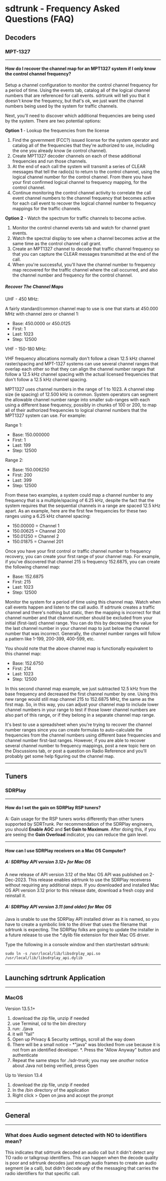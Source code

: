 # sdtrunk - Frequency Asked Questions (FAQ)

## Decoders

### MPT-1327

***

#### How do I recover the channel map for an MPT1327 system if I only know the control channel frequency?

Setup a channel configuration to monitor the control channel frequency for a period of time.  Using the events tab, catalog all of the logical channel numbers that are referenced for call events.  sdrtrunk will tell you that it doesn't know the frequency, but that's ok, we just want the channel numbers being used by the system for traffic channels.

Next, you'll need to discover which additional frequencies are being used by the system.  There are two potential options:

**Option 1** - Lookup the frequencies from the license

1. Find the government (FCC?) issued license for the system operator and catalog all of the frequencies that they're authorized to use, including the one you already know (ie control channel).  
1. Create MPT1327 decoder channels on each of these additional frequencies and run those channels.  
1. At the end of each call the system will transmit a series of CLEAR messages that tell the radio(s) to return to the control channel, using the logical channel number for the control channel.  From there you have your first confirmed logical channel to frequency mapping, for the control channel. 
1. Continue monitoring the control channel activity to correlate the call event channel numbers to the channel frequency that becomes active for each call event to recover the logical channel number to frequency mappings for the traffic channels.

**Option 2** - Watch the spectrum for traffic channels to become active.

1. Monitor the control channel events tab and watch for channel grant events.
2. Watch the spectral display to see when a channel becomes active at the same time as the control channel call grant.
3. Create an MPT1327 channel to decode that traffic channel frequency so that you can capture the CLEAR messages transmitted at the end of the call.
4. When you're successful, you'll have the channel number to frequency map recovered for the traffic channel where the call occurred, and also the channel number and frequency for the control channel.

##### Recover The Channel Maps

UHF - 450 MHz: 

A fairly standard/common channel map to use is one that starts at 450.000 MHz with channel zero or channel 1:

* Base: 450.0000 or 450.0125
* First: 1
* Last: 1023
* Step: 12500

VHF - 150-180 MHz:

VHF frequency allocations normally don't follow a clean 12.5 kHz channel raster/spacing and MPT-1327 systems can use several channel ranges that overlap each other so that they can align the channel number ranges that follow a 12.5 kHz channel spacing with the actual licensed frequencies that don't follow a 12.5 kHz channel spacing.

MPT1327 uses channel numbers in the range of 1 to 1023.  A channel step size (ie spacing) of 12.500 kHz is common.  System operators can segment the allowable channel number range into smaller sub-ranges with each using a different base frequency, possibly in chunks of 100 or 200, to map all of their authorized frequencies to logical channel numbers that the MPT1327 system can use.  For example:

Range 1:
* Base: 150.000000
* First: 1
* Last: 199
* Step: 12500

Range 2:
* Base: 150.006250
* First: 200
* Last: 399
* Step: 12500

From these two examples, a system could map a channel number to any frequency that is a multiple/spacing of 6.25 kHz, despite the fact that the system requires that the sequential channels in a range are spaced 12.5 kHz apart.  As an example, here are the first few frequencies for these two ranges using a 6.25 kHz channel spacing:

* 150.00000 = Channel 1
* 150.00625 = Channel 200
* 150.01250 = Channel 2
* 150.01875 = Channel 201

Once you have your first control or traffic channel number to frequency recovery, you can create your first range of your channel map.  For example, if you've discovered that channel 215 is frequency 152.6875, you can create the following channel map:

* Base: 152.6875
* First: 215
* Last: 1023
* Step: 12500

Monitor the system for a period of time using this channel map.  Watch when call events happen and listen to the call audio.  If sdrtrunk creates a traffic channel and there's nothing but static, then the mapping is incorrect for that channel number and that channel number should be excluded from your initial (first-last) channel range.  You can do this by decreasing the value for the last channel number in your channel map to just below the channel number that was incorrect.  Generally, the channel number ranges will follow a pattern like 1-199, 200-399, 400-599, etc.

You should note that the above channel map is functionally equivalent to this channel map:

* Base: 152.6750
* First: 214
* Last: 1023
* Step: 12500

In this second channel map example, we just subtracted 12.5 kHz from the base frequency and decreased the first channel number by one.  Using this new range would still map channel 215 to 152.6875 MHz, the same as the first map.  So, in this way, you can adjust your channel map to include lower channel numbers in your range to test if those lower channel numbers are also part of this range, or if they belong in a separate channel map range.

It's best to use a spreadsheet when you're trying to recover the channel number ranges since you can create formulas to auto-calculate the frequencies from the channel numbers using different base frequencies and channel number first-last ranges.  However, if you are able to recover several channel number to frequency mappings, post a new topic here on the Discussions tab, or post a question on Radio Reference and you'll probably get some help figuring out the channel map.

***

## Tuners

### SDRPlay

***

#### How do I set the gain on SDRPlay RSP tuners?
A: Gain usage for the RSP tuners works differently than other tuners supported by SDRTrunk.  Per recommendation of the SDRPlay engineers, you should **Enable AGC** and **Set Gain to Maximum**.  After doing this, if you are seeing the **Gain Overload** indicator, you can reduce the gain level. 

***

#### How can I use SDRPlay receivers on a Mac OS Computer?

##### A: **SDRPlay API version 3.12+ for Mac OS**

A new release of API version 3.12 of the Mac OS API was published on 2-Dec-2023.  This release enables sdrtrunk to use the SDRPlay receiverss without requiring any additional steps.  If you downloaded and installed Mac OS API version 3.12 prior to this release date, download a fresh copy and reinstall it.
 
##### A: **SDRPlay API version 3.11 (and older) for Mac OS**

Java is unable to use the SDRPlay API installed driver as it is named, so you have to create a symbolic link to the driver that uses the filename that sdrtrunk is expecting.  The SDRPlay folks are going to update the installer in a future release to use the *.dylib file extension for their Mac OS driver.

Type the following in a console window and then start/restart sdrtrunk:
```
sudo ln -s /usr/local/lib/libsdrplay_api.so /usr/local/lib/libsdrplay_api.dylib
```

***
## Launching sdrtrunk Application

***

### MacOS

Version 13.5.1+

1) download the zip file, unzip if needed
2) use Terminal, cd to the bin directory
3) run: ./java
4) it will "fail"
5) Open up Privacy & Security settings, scroll all the way down
6) There will be a small notice - *"java" was blocked from use because it is not from an identified developer. *. Press the "Allow Anyway" button and authenticate
7) Repeat the same steps for ./sdr-trunk; you may see *another* notice about Java not being verified, press Open

Up to Version 13.4

1) download the zip file, unzip if needed
2) In the /bin directory of the application 
3) Right click > Open on java and accept the prompt

***

## General

***

### What does **Audio segment detected with NO to identifiers** mean?

This indicates that sdrtrunk decoded an audio call but it didn't detect any TO radio or talkgroup identifiers.  This can happen when the decode quality is poor and sdrtrunk decodes just enough audio frames to create an audio segment (ie a call), but didn't decode any of the messaging that carries the radio identifiers for that specific call.
